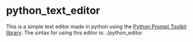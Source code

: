 # python_text_editor
This is a simple text editor made in python using the [Python Prompt Toolkit library](https://python-prompt-toolkit.readthedocs.io/en/master/index.html). 
The sintax for using this editor is: ./python_editor <filename>
